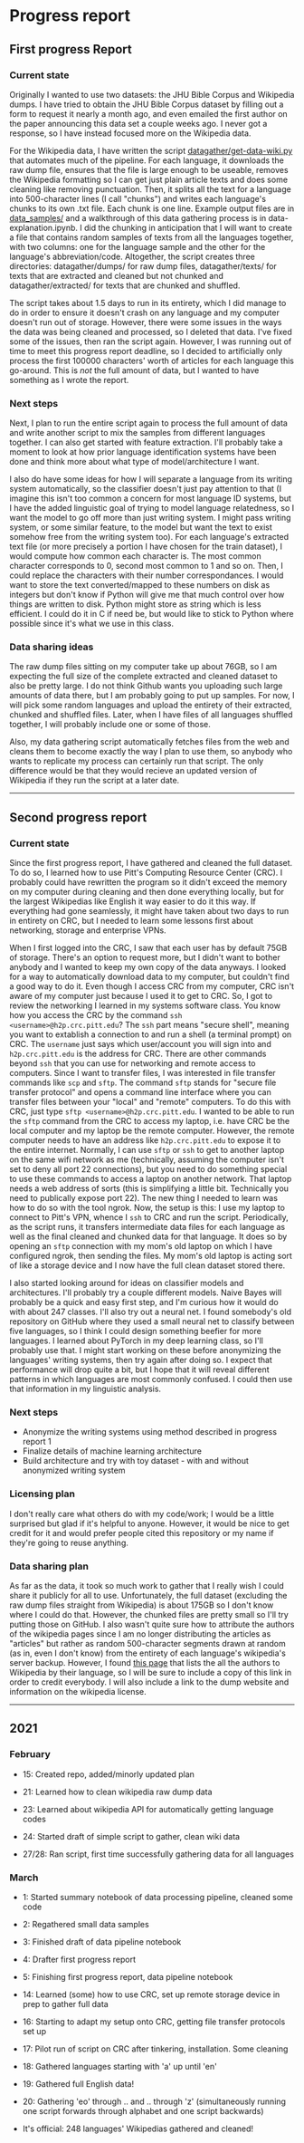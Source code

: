 Progress report
===============

## First progress Report

### Current state

Originally I wanted to use two datasets: the JHU Bible Corpus and Wikipedia dumps. I have tried to obtain the JHU Bible Corpus dataset by filling out a form to request it nearly a month ago, and even emailed the first author on the paper announcing this data set a couple weeks ago. I never got a response, so I have instead focused more on the Wikipedia data.

For the Wikipedia data, I have written the script [datagather/get-data-wiki.py](https://github.com/Data-Science-for-Linguists-2021/languageID-relatedconfusion/blob/main/data-explanation.ipynb) that automates much of the pipeline. For each language, it downloads the raw dump file, ensures that the file is large enough to be useable, removes the Wikipedia formatting so I can get just plain article texts and does some cleaning like removing punctuation. Then, it splits all the text for a language into 500-character lines (I call "chunks") and writes each language's chunks to its own .txt file. Each chunk is one line. Example output files are in [data_samples/](https://github.com/Data-Science-for-Linguists-2021/languageID-relatedconfusion/tree/main/data_samples) and a walkthrough of this data gathering process is in data-explanation.ipynb. I did the chunking in anticipation that I will want to create a file that contains random samples of texts from all the languages together, with two columns: one for the language sample and the other for the language's abbreviation/code. Altogether, the script creates three directories: datagather/dumps/ for raw dump files, datagather/texts/ for texts that are extracted and cleaned but not chunked and datagather/extracted/ for texts that are chunked and shuffled.

The script takes about 1.5 days to run in its entirety, which I did manage to do in order to ensure it doesn't crash on any language and my computer doesn't run out of storage. However, there were some issues in the ways the data was being cleaned and processed, so I deleted that data. I've fixed some of the issues, then ran the script again. However, I was running out of time to meet this progress report deadline, so I decided to artificially only process the first 100000 characters' worth of articles for each language this go-around. This is *not* the full amount of data, but I wanted to have something as I wrote the report.

### Next steps

Next, I plan to run the entire script again to process the full amount of data and write another script to mix the samples from different languages together. I can also get started with feature extraction. I'll probably take a moment to look at how prior language identification systems have been done and think more about what type of model/architecture I want.

I also do have some ideas for how I will separate a language from its writing system automatically, so the classifier doesn't just pay attention to that (I imagine this isn't too common a concern for most language ID systems, but I have the added linguistic goal of trying to model language relatedness, so I want the model to go off more than just writing system. I might pass writing system, or some similar feature, to the model but want the text to exist somehow free from the writing system too). For each language's extracted text file (or more precisely a portion I have chosen for the train dataset), I would compute how common each character is. The most common character corresponds to 0, second most common to 1 and so on. Then, I could replace the characters with their number correspondances. I would want to store the text converted/mapped to these numbers on disk as integers but don't know if Python will give me that much control over how things are written to disk. Python might store as string which is less efficient. I could do it in C if need be, but would like to stick to Python where possible since it's what we use in this class.

### Data sharing ideas

The raw dump files sitting on my computer take up about 76GB, so I am expecting the full size of the complete extracted and cleaned dataset to also be pretty large. I do not think Github wants you uploading such large amounts of data there, but I am probably going to put up samples. For now, I will pick some random languages and upload the entirety of their extracted, chunked and shuffled files. Later, when I have files of all languages shuffled together, I will probably include one or some of those.

Also, my data gathering script automatically fetches files from the web and cleans them to become exactly the way I plan to use them, so anybody who wants to replicate my process can certainly run that script. The only difference would be that they would recieve an updated version of Wikipedia if they run the script at a later date.

---

## Second progress report

### Current state

Since the first progress report, I have gathered and cleaned the full dataset. To do so, I learned how to use Pitt's Computing Resource Center (CRC). I probably could have rewritten the program so it didn't exceed the memory on my computer during cleaning and then done everything locally, but for the largest Wikipedias like English it way easier to do it this way. If everything had gone seamlessly, it might have taken about two days to run in entirety on CRC, but I needed to learn some lessons first about networking, storage and enterprise VPNs.

When I first logged into the CRC, I saw that each user has by default 75GB of storage. There's an option to request more, but I didn't want to bother anybody and I wanted to keep my own copy of the data anyways. I looked for a way to automatically download data to my computer, but couldn't find a good way to do it. Even though I access CRC from my computer, CRC isn't aware of my computer just because I used it to get to CRC. So, I got to review the networking I learned in my systems software class. You know how you access the CRC by the command `ssh <username>@h2p.crc.pitt.edu`? The `ssh` part means "secure shell", meaning you want to extablish a connection to and run a shell (a terminal prompt) on CRC. The `username` just says which user/account you will sign into and `h2p.crc.pitt.edu` is the address for CRC. There are other commands beyond `ssh` that you can use for networking and remote access to computers. Since I want to transfer files, I was interested in file transfer commands like `scp` and `sftp`. The command `sftp` stands for "secure file transfer protocol" and opens a command line interface where you can transfer files between your "local" and "remote" computers. To do this with CRC, just type `sftp <username>@h2p.crc.pitt.edu`. I wanted to be able to run the `sftp` command from the CRC to access my laptop, i.e. have CRC be the local computer and my laptop be the remote computer. However, the remote computer needs to have an address like `h2p.crc.pitt.edu` to expose it to the entire internet. Normally, I can use `sftp` or `ssh` to get to another laptop on the same wifi network as me (technically, assuming the computer isn't set to deny all port 22 connections), but you need to do something special to use these commands to access a laptop on another network. That laptop needs a web address of sorts (this is simplifying a little bit. Technically you need to publically expose port 22). The new thing I needed to learn was how to do so with the tool ngrok. Now, the setup is this: I use my laptop to connect to Pitt's VPN, whence I `ssh` to CRC and run the script. Periodically, as the script runs, it transfers intermediate data files for each language as well as the final cleaned and chunked data for that language. It does so by opening an `sftp` connection with my mom's old laptop on which I have configured ngrok, then sending the files. My mom's old laptop is acting sort of like a storage device and I now have the full clean dataset stored there.

I also started looking around for ideas on classifier models and architectures. I'll probably try a couple different models. Naive Bayes will probably be a quick and easy first step, and I'm curious how it would do with about 247 classes. I'll also try out a neural net. I found somebody's old repository on GitHub where they used a small neural net to classify between five languages, so I think I could design something beefier for more languages. I learned about PyTorch in my deep learning class, so I'll probably use that. I might start working on these before anonymizing the languages' writing systems, then try again after doing so. I expect that performance will drop quite a bit, but I hope that it will reveal different patterns in which languages are most commonly confused. I could then use that information in my linguistic analysis.

### Next steps

- Anonymize the writing systems using method described in progress report 1
- Finalize details of machine learning architecture
- Build architecture and try with toy dataset - with and without anonymized writing system

### Licensing plan

I don't really care what others do with my code/work; I would be a little surprised but glad if it's helpful to anyone. However, it would be nice to get credit for it and would prefer people cited this repository or my name if they're going to reuse anything.

### Data sharing plan

As far as the data, it took so much work to gather that I really wish I could share it publicly for all to use. Unfortunately, the full dataset (excluding the raw dump files straight from Wikipedia) is about 175GB so I don't know where I could do that. However, the chunked files are pretty small so I'll try putting those on GitHub. I also wasn't quite sure how to attribute the authors of the wikipedia pages since I am no longer distributing the articles as "articles" but rather as random 500-character segments drawn at random (as in, even I don't know) from the entirety of each language's wikipedia's server backup. However, I found [this page](https://en.wikipedia.org/wiki/Category:Wikipedians_by_language) that lists the all the authors to Wikipedia by their language, so I will be sure to include a copy of this link in order to credit everybody. I will also include a link to the dump website and information on the wikipedia license.

---

2021
---

### February

-   15: Created repo, added/minorly updated plan

-   21: Learned how to clean wikipedia raw dump data

-   23: Learned about wikipedia API for automatically getting language codes

-   24: Started draft of simple script to gather, clean wiki data

-   27/28: Ran script, first time successfully gathering data for all languages

### March

-   1: Started summary notebook of data processing pipeline, cleaned some code

-   2: Regathered small data samples

-   3: Finished draft of data pipeline notebook

-   4: Drafter first progress report

-   5: Finishing first progress report, data pipeline notebook

-   14: Learned (some) how to use CRC, set up remote storage device in prep to gather full data

-   16: Starting to adapt my setup onto CRC, getting file transfer protocols set up

-   17: Pilot run of script on CRC after tinkering, installation. Some cleaning

-   18: Gathered languages starting with 'a' up until 'en'

-   19: Gathered full English data!

-   20: Gathering 'eo' through .. and .. through 'z' (simultaneously running one script forwards through alphabet and one script backwards)

-   It's official: 248 languages' Wikipedias gathered and cleaned!
